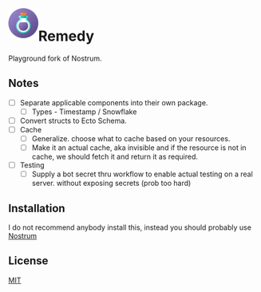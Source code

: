 <img align="left" width="60" height="60" src="/remedy.png"> 

# Remedy

Playground fork of Nostrum.

## Notes

- [ ] Separate applicable components into their own package.
  - [ ] Types - Timestamp / Snowflake
- [ ] Convert structs to Ecto Schema.
- [ ] Cache
  - [ ] Generalize. choose what to cache based on your resources.
  - [ ] Make it an actual cache, aka invisible and if the resource is not in cache, we should fetch it and return it as required.
- [ ] Testing
  - [ ] Supply a bot secret thru workflow to enable actual testing on a real server. without exposing secrets (prob too hard)

## Installation

I do not recommend anybody install this, instead you should probably use [Nostrum](https://github.com/Kraigie/nostrum)

## License
[MIT](https://opensource.org/licenses/MIT)
